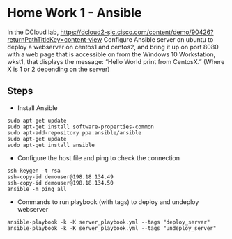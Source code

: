 # Home Work 1 - Ansible 

In the DCloud lab, https://dcloud2-sjc.cisco.com/content/demo/90426?returnPathTitleKey=content-view 
Configure Ansible server on ubuntu to deploy a webserver on centos1 and centos2, and bring it up on port 8080 with a web page that is accessible on from the Windows 10 Workstation, wkst1, that displays the message: “Hello World print from CentosX.” (Where X is 1 or 2 depending on the server)



## Steps
* Install Ansible
```
sudo apt-get update
sudo apt-get install software-properties-common 
sudo apt-add-repository ppa:ansible/ansible 
sudo apt-get update 
sudo apt-get install ansible
```
* Configure the host file and ping to check the connection
```
ssh-keygen -t rsa
ssh-copy-id demouser@198.18.134.49
ssh-copy-id demouser@198.18.134.50
ansible -m ping all
```
* Commands to run playbook (with tags) to deploy and undeploy webserver 
```
ansible-playbook -k -K server_playbook.yml --tags "deploy_server"
ansible-playbook -k -K server_playbook.yml --tags "undeploy_server"
```



